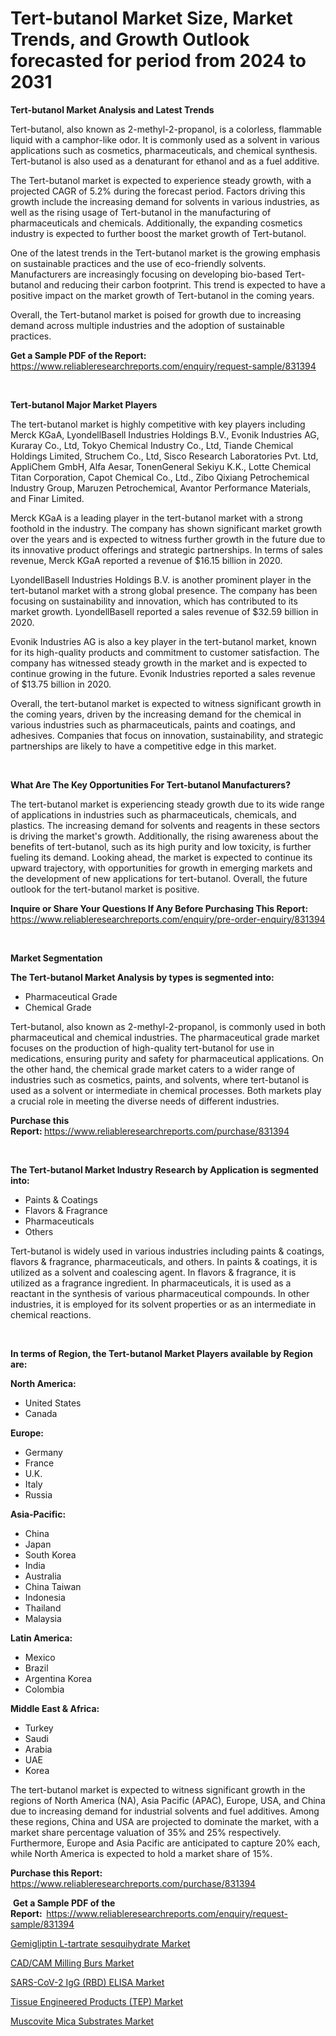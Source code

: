<p><h1>Tert-butanol Market Size, Market Trends, and Growth Outlook forecasted for period from 2024 to 2031</h1></p><p><strong>Tert-butanol Market Analysis and Latest Trends</strong></p>
<p><p>Tert-butanol, also known as 2-methyl-2-propanol, is a colorless, flammable liquid with a camphor-like odor. It is commonly used as a solvent in various applications such as cosmetics, pharmaceuticals, and chemical synthesis. Tert-butanol is also used as a denaturant for ethanol and as a fuel additive.</p><p>The Tert-butanol market is expected to experience steady growth, with a projected CAGR of 5.2% during the forecast period. Factors driving this growth include the increasing demand for solvents in various industries, as well as the rising usage of Tert-butanol in the manufacturing of pharmaceuticals and chemicals. Additionally, the expanding cosmetics industry is expected to further boost the market growth of Tert-butanol.</p><p>One of the latest trends in the Tert-butanol market is the growing emphasis on sustainable practices and the use of eco-friendly solvents. Manufacturers are increasingly focusing on developing bio-based Tert-butanol and reducing their carbon footprint. This trend is expected to have a positive impact on the market growth of Tert-butanol in the coming years.</p><p>Overall, the Tert-butanol market is poised for growth due to increasing demand across multiple industries and the adoption of sustainable practices.</p></p>
<p><strong>Get a Sample PDF of the Report:&nbsp;</strong> <a href="https://www.reliableresearchreports.com/enquiry/request-sample/831394">https://www.reliableresearchreports.com/enquiry/request-sample/831394</a></p>
<p>&nbsp;</p>
<p><strong>Tert-butanol Major Market Players</strong></p>
<p><p>The tert-butanol market is highly competitive with key players including Merck KGaA, LyondellBasell Industries Holdings B.V., Evonik Industries AG, Kuraray Co., Ltd, Tokyo Chemical Industry Co., Ltd, Tiande Chemical Holdings Limited, Struchem Co., Ltd, Sisco Research Laboratories Pvt. Ltd, AppliChem GmbH, Alfa Aesar, TonenGeneral Sekiyu K.K., Lotte Chemical Titan Corporation, Capot Chemical Co., Ltd., Zibo Qixiang Petrochemical Industry Group, Maruzen Petrochemical, Avantor Performance Materials, and Finar Limited.</p><p>Merck KGaA is a leading player in the tert-butanol market with a strong foothold in the industry. The company has shown significant market growth over the years and is expected to witness further growth in the future due to its innovative product offerings and strategic partnerships. In terms of sales revenue, Merck KGaA reported a revenue of $16.15 billion in 2020.</p><p>LyondellBasell Industries Holdings B.V. is another prominent player in the tert-butanol market with a strong global presence. The company has been focusing on sustainability and innovation, which has contributed to its market growth. LyondellBasell reported a sales revenue of $32.59 billion in 2020.</p><p>Evonik Industries AG is also a key player in the tert-butanol market, known for its high-quality products and commitment to customer satisfaction. The company has witnessed steady growth in the market and is expected to continue growing in the future. Evonik Industries reported a sales revenue of $13.75 billion in 2020.</p><p>Overall, the tert-butanol market is expected to witness significant growth in the coming years, driven by the increasing demand for the chemical in various industries such as pharmaceuticals, paints and coatings, and adhesives. Companies that focus on innovation, sustainability, and strategic partnerships are likely to have a competitive edge in this market.</p></p>
<p>&nbsp;</p>
<p><strong>What Are The Key Opportunities For Tert-butanol Manufacturers?</strong></p>
<p><p>The tert-butanol market is experiencing steady growth due to its wide range of applications in industries such as pharmaceuticals, chemicals, and plastics. The increasing demand for solvents and reagents in these sectors is driving the market's growth. Additionally, the rising awareness about the benefits of tert-butanol, such as its high purity and low toxicity, is further fueling its demand. Looking ahead, the market is expected to continue its upward trajectory, with opportunities for growth in emerging markets and the development of new applications for tert-butanol. Overall, the future outlook for the tert-butanol market is positive.</p></p>
<p><strong>Inquire or Share Your Questions If Any Before Purchasing This Report:</strong> <a href="https://www.reliableresearchreports.com/enquiry/pre-order-enquiry/831394">https://www.reliableresearchreports.com/enquiry/pre-order-enquiry/831394</a></p>
<p>&nbsp;</p>
<p><strong>Market Segmentation</strong></p>
<p><strong>The Tert-butanol Market Analysis by types is segmented into:</strong></p>
<p><ul><li>Pharmaceutical Grade</li><li>Chemical Grade</li></ul></p>
<p><p>Tert-butanol, also known as 2-methyl-2-propanol, is commonly used in both pharmaceutical and chemical industries. The pharmaceutical grade market focuses on the production of high-quality tert-butanol for use in medications, ensuring purity and safety for pharmaceutical applications. On the other hand, the chemical grade market caters to a wider range of industries such as cosmetics, paints, and solvents, where tert-butanol is used as a solvent or intermediate in chemical processes. Both markets play a crucial role in meeting the diverse needs of different industries.</p></p>
<p><strong>Purchase this Report:&nbsp;</strong><a href="https://www.reliableresearchreports.com/purchase/831394">https://www.reliableresearchreports.com/purchase/831394</a></p>
<p>&nbsp;</p>
<p><strong>The Tert-butanol Market Industry Research by Application is segmented into:</strong></p>
<p><ul><li>Paints & Coatings</li><li>Flavors & Fragrance</li><li>Pharmaceuticals</li><li>Others</li></ul></p>
<p><p>Tert-butanol is widely used in various industries including paints & coatings, flavors & fragrance, pharmaceuticals, and others. In paints & coatings, it is utilized as a solvent and coalescing agent. In flavors & fragrance, it is utilized as a fragrance ingredient. In pharmaceuticals, it is used as a reactant in the synthesis of various pharmaceutical compounds. In other industries, it is employed for its solvent properties or as an intermediate in chemical reactions.</p></p>
<p>&nbsp;</p>
<p><strong>In terms of Region, the Tert-butanol Market Players available by Region are:</strong></p>
<p>
    <p> <strong> North America: </strong>
        <ul>
            <li>United States</li>
            <li>Canada</li>
        </ul>
        </p> 
    <p> <strong> Europe: </strong>
        <ul>
            <li>Germany</li>
            <li>France</li>
            <li>U.K.</li>
            <li>Italy</li>
            <li>Russia</li>
        </ul>
        </p> 
    <p> <strong> Asia-Pacific: </strong>
        <ul>
            <li>China</li>
            <li>Japan</li>
            <li>South Korea</li>
            <li>India</li>
            <li>Australia</li>
            <li>China Taiwan</li>
            <li>Indonesia</li>
            <li>Thailand</li>
            <li>Malaysia</li>
        </ul>
        </p> 
    <p> <strong> Latin America: </strong>
        <ul>
            <li>Mexico</li>
            <li>Brazil</li>
            <li>Argentina Korea</li>
            <li>Colombia</li>
        </ul>
        </p> 
    <p> <strong> Middle East & Africa: </strong>
        <ul>
            <li>Turkey</li>
            <li>Saudi</li>
            <li>Arabia</li>
            <li>UAE</li>
            <li>Korea</li>
        </ul>
    </p>
    </p>
<p><p>The tert-butanol market is expected to witness significant growth in the regions of North America (NA), Asia Pacific (APAC), Europe, USA, and China due to increasing demand for industrial solvents and fuel additives. Among these regions, China and USA are projected to dominate the market, with a market share percentage valuation of 35% and 25% respectively. Furthermore, Europe and Asia Pacific are anticipated to capture 20% each, while North America is expected to hold a market share of 15%.</p></p>
<p><strong>Purchase this Report: </strong><a href="https://www.reliableresearchreports.com/purchase/831394">https://www.reliableresearchreports.com/purchase/831394</a></p>
<p>&nbsp;<strong>Get a Sample PDF of the Report:&nbsp;&nbsp;</strong><a href="https://www.reliableresearchreports.com/enquiry/request-sample/831394">https://www.reliableresearchreports.com/enquiry/request-sample/831394</a></p>
<p><strong></strong></p>
<p><p><a href="https://medium.com/@carolclarkson766/gemigliptin-l-tartrate-sesquihydrate-market-size-reveals-the-best-marketing-channels-in-global-58998595906a">Gemigliptin L-tartrate sesquihydrate Market</a></p><p><a href="https://github.com/eeaveuhhh/Market-Research-Report-List-1/blob/main/cadcam-milling-burs-market.md">CAD/CAM Milling Burs Market</a></p><p><a href="https://medium.com/@carolclarkson766/sars-cov-2-igg-rbd-elisa-market-insights-into-market-cagr-market-trends-and-growth-strategies-044754e65825">SARS-CoV-2 IgG (RBD) ELISA Market</a></p><p><a href="https://medium.com/@carolclarkson766/tissue-engineered-products-tep-market-trends-forecast-and-competitive-analysis-to-2031-f54b7d121a10">Tissue Engineered Products (TEP) Market</a></p><p><a href="https://github.com/brentleyjimmiealvaradoz4l1rea/Market-Research-Report-List-1/blob/main/muscovite-mica-substrates-market.md">Muscovite Mica Substrates Market</a></p></p>